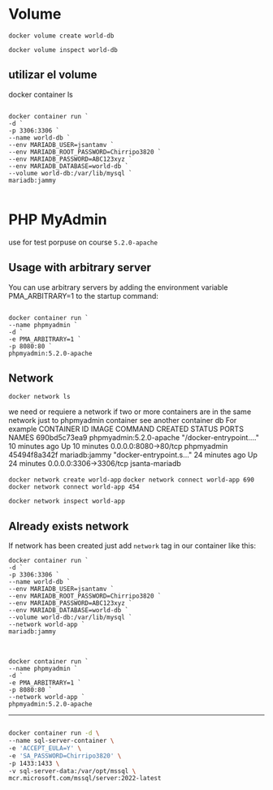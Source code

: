 
# Volume

`docker volume create world-db`

`docker volume inspect world-db`

## utilizar el volume

docker container ls

```shell

docker container run `
-d `
-p 3306:3306 `
--name world-db `
--env MARIADB_USER=jsantamv `
--env MARIADB_ROOT_PASSWORD=Chirripo3820 `
--env MARIADB_PASSWORD=ABC123xyz `
--env MARIADB_DATABASE=world-db `
--volume world-db:/var/lib/mysql `
mariadb:jammy
  
```

# PHP MyAdmin

use for test porpuse on course
`5.2.0-apache`

## Usage with arbitrary server

You can use arbitrary servers by adding the 
environment variable PMA_ARBITRARY=1 to the startup command:

```shell

docker container run `
--name phpmyadmin `
-d `
-e PMA_ARBITRARY=1 `
-p 8080:80 `
phpmyadmin:5.2.0-apache

```
## Network

`docker network ls`

we need or requiere a network if two or more containers are in the same network just to phpmyadmin container see another container db
For example 
CONTAINER ID   IMAGE                     COMMAND                  CREATED          STATUS          PORTS                    NAMES
690bd5c73ea9   phpmyadmin:5.2.0-apache   "/docker-entrypoint.…"   10 minutes ago   Up 10 minutes   0.0.0.0:8080->80/tcp     phpmyadmin
45494f8a342f   mariadb:jammy             "docker-entrypoint.s…"   24 minutes ago   Up 24 minutes   0.0.0.0:3306->3306/tcp   jsanta-mariadb


`docker network create world-app`
`docker network connect world-app 690 `
`docker network connect world-app 454 `

`docker network inspect world-app`

## Already exists network
If network has been created just add `network` tag in our container like this:

```shell
docker container run `
-d `
-p 3306:3306 `
--name world-db `
--env MARIADB_USER=jsantamv `
--env MARIADB_ROOT_PASSWORD=Chirripo3820 `
--env MARIADB_PASSWORD=ABC123xyz `
--env MARIADB_DATABASE=world-db `
--volume world-db:/var/lib/mysql `
--network world-app `
mariadb:jammy  
```

</br>

```shell
docker container run `
--name phpmyadmin `
-d `
-e PMA_ARBITRARY=1 `
-p 8080:80 `
--network world-app `
phpmyadmin:5.2.0-apache
```


-----------------------------------------------------------------------------------------

```sh

docker container run -d \
--name sql-server-container \
-e 'ACCEPT_EULA=Y' \
-e 'SA_PASSWORD=Chirripo3820' \
-p 1433:1433 \
-v sql-server-data:/var/opt/mssql \
mcr.microsoft.com/mssql/server:2022-latest

```

